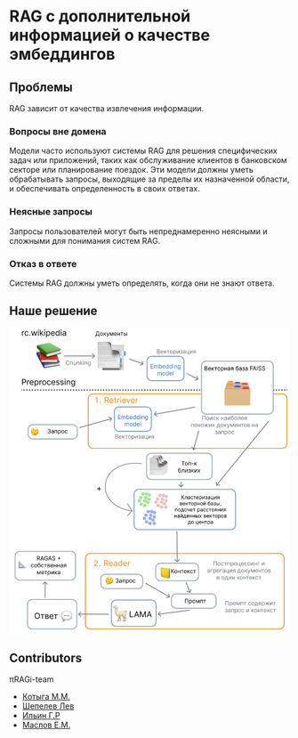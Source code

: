 # RAG c дополнительной информацией о качестве эмбеддингов

## Проблемы
RAG зависит от качества извлечения информации.

### Вопросы вне домена
Модели часто используют системы RAG для решения специфических задач или приложений, таких как обслуживание клиентов в банковском секторе или планирование поездок. Эти модели должны уметь обрабатывать запросы, выходящие за пределы их назначенной области, и обеспечивать определенность в своих ответах.

### Неясные запросы
Запросы пользователей могут быть непреднамеренно неясными и сложными для понимания систем RAG.

### Отказ в ответе
Системы RAG должны уметь определять, когда они не знают ответа.

## Наше решение
![image](https://github.com/Kotyga/smiles-rag/blob/main/src/pipeline.png)


## Contributors

πRAGi-team

- [Котыга М.М.](https://github.com/Kotyga)
- [Шепелев Лев](https://github.com/LevShepelev)
- [Ильин Г.Р](https://github.com/GlebIsrailevich)
- [Маслов Е.М.](https://github.com/evgmaslov)